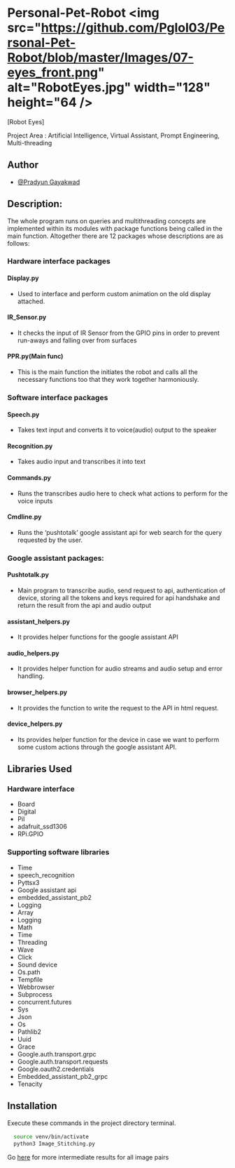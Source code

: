 # Personal-Pet-Robot <img src="https://github.com/Pglol03/Personal-Pet-Robot/blob/master/Images/07-eyes_front.png" alt="RobotEyes.jpg" width="128" height="64 /> 
[Robot Eyes]

Project Area : Artificial Intelligence, Virtual Assistant, Prompt Engineering, Multi-threading


## Author

- [@Pradyun Gayakwad](https://www.github.com/Pglol03)


## Description:
The whole program runs on queries and multithreading concepts are implemented within its modules with package functions being called in the main function. Altogether there are 12 packages whose descriptions are as follows:

### Hardware interface packages

#### Display.py
- Used to interface and perform custom animation on the old display attached.

#### IR_Sensor.py
- It checks the input of IR Sensor from the GPIO pins in order to prevent run-aways and falling over from surfaces

#### PPR.py(Main func)
- This is the main function the initiates the robot and calls all the necessary functions too that they work together harmoniously.

### Software interface packages

#### Speech.py
- Takes text input and converts it to voice(audio) output to the speaker

#### Recognition.py
- Takes audio input and transcribes it into text

#### Commands.py
- Runs the transcribes audio here to check what actions to perform for the voice inputs

#### Cmdline.py
- Runs the ‘pushtotalk’ google assistant api for web search for the query requested by the user.

### Google assistant packages:

#### Pushtotalk.py
- Main program to transcribe audio, send request to api, authentication of device, storing all the tokens and keys required for api handshake and return the result from the api and audio output

#### assistant_helpers.py
- It provides helper functions for the google assistant API

#### audio_helpers.py
- It provides helper function for audio streams and audio setup and error handling.

#### browser_helpers.py
- It provides the function to write the request to the API in html request.

#### device_helpers.py
- Its provides helper function for the device in case we want to perform some custom actions through the google assistant API.

## Libraries Used

### Hardware interface 
- Board
- Digital
- Pil
- adafruit_ssd1306
- RPi.GPIO

### Supporting software libraries
- Time
- speech_recognition
- Pyttsx3
- Google assistant api
- embedded_assistant_pb2
- Logging
- Array
- Logging
- Math
- Time
- Threading
- Wave
- Click
- Sound device
- Os.path
- Tempfile
- Webbrowser
- Subprocess
- concurrent.futures
- Sys
- Json
- Os
- Pathlib2
- Uuid
- Grace
- Google.auth.transport.grpc
- Google.auth.transport.requests
- Google.oauth2.credentials
- Embedded_assistant_pb2_grpc
- Tenacity

## Installation

Execute these commands in the project directory terminal.

```bash
  source venv/bin/activate
  python3 Image_Stitching.py 
```
Go [here](./input/p4/results) for more intermediate results for all image pairs

